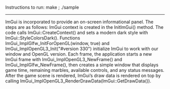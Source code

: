 Instructions to run: 
make ; 
./sample

---

ImGui is incorporated to provide an on-screen informational panel. The steps are as follows:
ImGui context is created in the InitImGui() method. The code calls ImGui::CreateContext() and sets a modern dark style with ImGui::StyleColorsDark().
Functions ImGui_ImplGlfw_InitForOpenGL(window, true) and ImGui_ImplOpenGL3_Init("#version 330") initialize ImGui to work with our window and OpenGL version.
Each frame, the application starts a new ImGui frame with ImGui_ImplOpenGL3_NewFrame() and ImGui_ImplGlfw_NewFrame(), then creates a simple window that displays game time, remaining marbles, available controls, and any status messages.
After the game scene is rendered, ImGui’s draw data is rendered on top by calling ImGui_ImplOpenGL3_RenderDrawData(ImGui::GetDrawData()).
